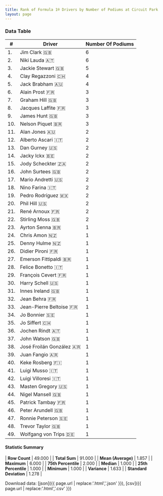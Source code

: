```yaml
---
title: Rank of Formula 1® Drivers by Number of Podiums at Circuit Park Zandvoort
layout: page
---
```


<canvas id="chart" width="400" height="180"></canvas>
<script>
var data = {
    "datasets": [
        {
            "backgroundColor": [
                "#f3a935",
                "#f3a935",
                "#f3a935",
                "#f3a935",
                "#f3a935",
                "#f3a935",
                "#f3a935",
                "#f3a935",
                "#f3a935",
                "#f3a935",
                "#f3a935",
                "#f3a935",
                "#f3a935",
                "#f3a935",
                "#f3a935",
                "#f3a935",
                "#f3a935",
                "#f3a935",
                "#f3a935",
                "#f3a935",
                "#f3a935",
                "#f3a935",
                "#f3a935",
                "#f3a935",
                "#f3a935",
                "#f3a935",
                "#f3a935",
                "#f3a935",
                "#f3a935",
                "#f3a935",
                "#f3a935",
                "#f3a935",
                "#f3a935",
                "#f3a935",
                "#f3a935",
                "#f3a935",
                "#f3a935",
                "#f3a935",
                "#f3a935",
                "#f3a935",
                "#f3a935",
                "#f3a935",
                "#f3a935",
                "#f3a935",
                "#f3a935",
                "#f3a935",
                "#f3a935",
                "#f3a935",
                "#f3a935"
            ],
            "borderColor": [
                "#f68639",
                "#f68639",
                "#f68639",
                "#f68639",
                "#f68639",
                "#f68639",
                "#f68639",
                "#f68639",
                "#f68639",
                "#f68639",
                "#f68639",
                "#f68639",
                "#f68639",
                "#f68639",
                "#f68639",
                "#f68639",
                "#f68639",
                "#f68639",
                "#f68639",
                "#f68639",
                "#f68639",
                "#f68639",
                "#f68639",
                "#f68639",
                "#f68639",
                "#f68639",
                "#f68639",
                "#f68639",
                "#f68639",
                "#f68639",
                "#f68639",
                "#f68639",
                "#f68639",
                "#f68639",
                "#f68639",
                "#f68639",
                "#f68639",
                "#f68639",
                "#f68639",
                "#f68639",
                "#f68639",
                "#f68639",
                "#f68639",
                "#f68639",
                "#f68639",
                "#f68639",
                "#f68639",
                "#f68639",
                "#f68639"
            ],
            "borderWidth": 1,
            "data": [
                6.0,
                6.0,
                5.0,
                4.0,
                4.0,
                3.0,
                3.0,
                3.0,
                3.0,
                3.0,
                2.0,
                2.0,
                2.0,
                2.0,
                2.0,
                2.0,
                2.0,
                2.0,
                2.0,
                2.0,
                2.0,
                2.0,
                1.0,
                1.0,
                1.0,
                1.0,
                1.0,
                1.0,
                1.0,
                1.0,
                1.0,
                1.0,
                1.0,
                1.0,
                1.0,
                1.0,
                1.0,
                1.0,
                1.0,
                1.0,
                1.0,
                1.0,
                1.0,
                1.0,
                1.0,
                1.0,
                1.0,
                1.0,
                1.0
            ],
            "label": "Number Of Podiums"
        }
    ],
    "labels": [
        "Jim Clark",
        "Niki Lauda",
        "Jackie Stewart",
        "Clay Regazzoni",
        "Jack Brabham",
        "Alain Prost",
        "Graham Hill",
        "Jacques Laffite",
        "James Hunt",
        "Nelson Piquet",
        "Alan Jones",
        "Alberto Ascari",
        "Dan Gurney",
        "Jacky Ickx",
        "Jody Scheckter",
        "John Surtees",
        "Mario Andretti",
        "Nino Farina",
        "Pedro Rodríguez",
        "Phil Hill",
        "René Arnoux",
        "Stirling Moss",
        "Ayrton Senna",
        "Chris Amon",
        "Denny Hulme",
        "Didier Pironi",
        "Emerson Fittipaldi",
        "Felice Bonetto",
        "François Cevert",
        "Harry Schell",
        "Innes Ireland",
        "Jean Behra",
        "Jean-Pierre Beltoise",
        "Jo Bonnier",
        "Jo Siffert",
        "Jochen Rindt",
        "John Watson",
        "José Froilán González",
        "Juan Fangio",
        "Keke Rosberg",
        "Luigi Musso",
        "Luigi Villoresi",
        "Masten Gregory",
        "Nigel Mansell",
        "Patrick Tambay",
        "Peter Arundell",
        "Ronnie Peterson",
        "Trevor Taylor",
        "Wolfgang von Trips"
    ]
};
var options = {
  legend: {
    display: false
  },
  scales: {
    xAxes: [{
      ticks: {
        beginAtZero: true,
        maxRotation: 180,
        display: window.innerWidth > 800
      }
    }],
    yAxes: [{
      ticks: {
        beginAtZero: true
      }
    }]
  },
  onResize: function(chart, size) {
    chart.options.scales.xAxes[0].ticks.display = size.width > 800;
  }
};
var chart = new Chart("chart", {
    data: data,
    type: 'bar',
    options: options
});
</script>



### Data Table

| # | Driver | Number Of Podiums |
|--|--|--|
| 1. | Jim Clark 🇬🇧 | 6 |
| 2. | Niki Lauda 🇦🇹 | 6 |
| 3. | Jackie Stewart 🇬🇧 | 5 |
| 4. | Clay Regazzoni 🇨🇭 | 4 |
| 5. | Jack Brabham 🇦🇺 | 4 |
| 6. | Alain Prost 🇫🇷 | 3 |
| 7. | Graham Hill 🇬🇧 | 3 |
| 8. | Jacques Laffite 🇫🇷 | 3 |
| 9. | James Hunt 🇬🇧 | 3 |
| 10. | Nelson Piquet 🇧🇷 | 3 |
| 11. | Alan Jones 🇦🇺 | 2 |
| 12. | Alberto Ascari 🇮🇹 | 2 |
| 13. | Dan Gurney 🇺🇸 | 2 |
| 14. | Jacky Ickx 🇧🇪 | 2 |
| 15. | Jody Scheckter 🇿🇦 | 2 |
| 16. | John Surtees 🇬🇧 | 2 |
| 17. | Mario Andretti 🇺🇸 | 2 |
| 18. | Nino Farina 🇮🇹 | 2 |
| 19. | Pedro Rodríguez 🇲🇽 | 2 |
| 20. | Phil Hill 🇺🇸 | 2 |
| 21. | René Arnoux 🇫🇷 | 2 |
| 22. | Stirling Moss 🇬🇧 | 2 |
| 23. | Ayrton Senna 🇧🇷 | 1 |
| 24. | Chris Amon 🇳🇿 | 1 |
| 25. | Denny Hulme 🇳🇿 | 1 |
| 26. | Didier Pironi 🇫🇷 | 1 |
| 27. | Emerson Fittipaldi 🇧🇷 | 1 |
| 28. | Felice Bonetto 🇮🇹 | 1 |
| 29. | François Cevert 🇫🇷 | 1 |
| 30. | Harry Schell 🇺🇸 | 1 |
| 31. | Innes Ireland 🇬🇧 | 1 |
| 32. | Jean Behra 🇫🇷 | 1 |
| 33. | Jean-Pierre Beltoise 🇫🇷 | 1 |
| 34. | Jo Bonnier 🇸🇪 | 1 |
| 35. | Jo Siffert 🇨🇭 | 1 |
| 36. | Jochen Rindt 🇦🇹 | 1 |
| 37. | John Watson 🇬🇧 | 1 |
| 38. | José Froilán González 🇦🇷 | 1 |
| 39. | Juan Fangio 🇦🇷 | 1 |
| 40. | Keke Rosberg 🇫🇮 | 1 |
| 41. | Luigi Musso 🇮🇹 | 1 |
| 42. | Luigi Villoresi 🇮🇹 | 1 |
| 43. | Masten Gregory 🇺🇸 | 1 |
| 44. | Nigel Mansell 🇬🇧 | 1 |
| 45. | Patrick Tambay 🇫🇷 | 1 |
| 46. | Peter Arundell 🇬🇧 | 1 |
| 47. | Ronnie Peterson 🇸🇪 | 1 |
| 48. | Trevor Taylor 🇬🇧 | 1 |
| 49. | Wolfgang von Trips 🇩🇪 | 1 |

#### Statistic Summary

| **Row Count** | 49.000 |
| **Total Sum** | 91.000 |
| **Mean (Average)** | 1.857 |
| **Maximum** | 6.000 |
| **75th Percentile** | 2.000 |
| **Median** | 1.000 |
| **25th Percentile** | 1.000 |
| **Minimum** | 1.000 |
| **Variance** | 1.633 |
| **Standard Deviation** | 1.278 |

Download data: [json]({{ page.url | replace:'.html','.json' }}), [csv]({{ page.url | replace:'.html','.csv' }})
